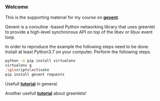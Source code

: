 ### Welcome

This is the supporting material for my course on [**gevent**](https://www.gevent.org/intro.html).

Gevent is a coroutine -based Python networking library that uses greenlet to provide a high-level synchronous API on top of the libev or libuv event loop.

In order to reproduce the example the following steps need to be done.
Install at least Python3.7 on your computer.
Perform the following steps.

``` bash
python -m pip install virtualenv
virtualenv g
.\g\scripts\activate
pip install gevent requests
```

Usefull [**tutorial**](http://sdiehl.github.io/gevent-tutorial/) in general.

Another usefull [**tutorial**](https://greenlet.readthedocs.io/en/latest/) about greenlets!